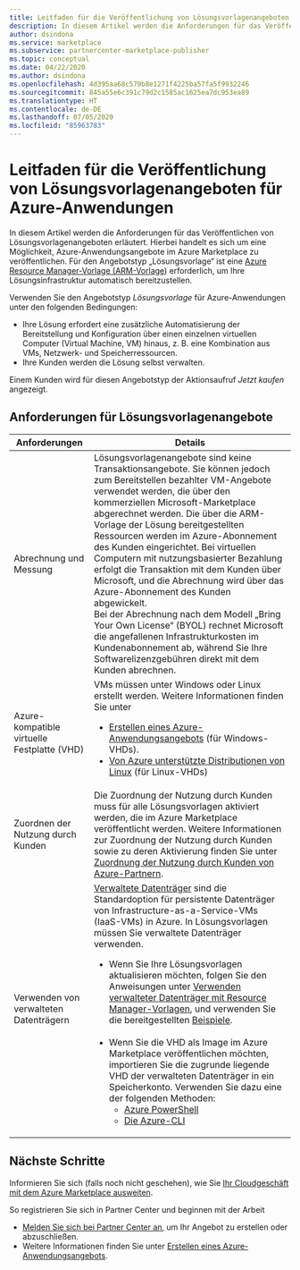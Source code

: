 ```yaml
---
title: Leitfaden für die Veröffentlichung von Lösungsvorlagenangeboten für Azure-Anwendungen – Azure Marketplace
description: In diesem Artikel werden die Anforderungen für das Veröffentlichen von Lösungsvorlagen im Azure Marketplace beschrieben.
author: dsindona
ms.service: marketplace
ms.subservice: partnercenter-marketplace-publisher
ms.topic: conceptual
ms.date: 04/22/2020
ms.author: dsindona
ms.openlocfilehash: 4d395aa68c579b8e1271f4225ba57fa5f9932246
ms.sourcegitcommit: 845a55e6c391c79d2c1585ac1625ea7dc953ea89
ms.translationtype: HT
ms.contentlocale: de-DE
ms.lasthandoff: 07/05/2020
ms.locfileid: "85963783"
---
```

# <a name="publishing-guide-for-azure-applications-solution-template-offers"></a>Leitfaden für die Veröffentlichung von Lösungsvorlagenangeboten für Azure-Anwendungen

In diesem Artikel werden die Anforderungen für das Veröffentlichen von Lösungsvorlagenangeboten erläutert. Hierbei handelt es sich um eine Möglichkeit, Azure-Anwendungsangebote im Azure Marketplace zu veröffentlichen. Für den Angebotstyp „Lösungsvorlage“ ist eine [Azure Resource Manager-Vorlage (ARM-Vorlage](../azure-resource-manager/templates/overview.md)) erforderlich, um Ihre Lösungsinfrastruktur automatisch bereitzustellen.

Verwenden Sie den Angebotstyp *Lösungsvorlage* für Azure-Anwendungen unter den folgenden Bedingungen:

- Ihre Lösung erfordert eine zusätzliche Automatisierung der Bereitstellung und Konfiguration über einen einzelnen virtuellen Computer (Virtual Machine, VM) hinaus, z. B. eine Kombination aus VMs, Netzwerk- und Speicherressourcen.
- Ihre Kunden werden die Lösung selbst verwalten.

Einem Kunden wird für diesen Angebotstyp der Aktionsaufruf *Jetzt kaufen* angezeigt.

## <a name="requirements-for-solution-template-offers"></a>Anforderungen für Lösungsvorlagenangebote

| **Anforderungen** | **Details**  |
| ---------------  | -----------  |
|Abrechnung und Messung    |  Lösungsvorlagenangebote sind keine Transaktionsangebote. Sie können jedoch zum Bereitstellen bezahlter VM-Angebote verwendet werden, die über den kommerziellen Microsoft-Marketplace abgerechnet werden. Die über die ARM-Vorlage der Lösung bereitgestellten Ressourcen werden im Azure-Abonnement des Kunden eingerichtet. Bei virtuellen Computern mit nutzungsbasierter Bezahlung erfolgt die Transaktion mit dem Kunden über Microsoft, und die Abrechnung wird über das Azure-Abonnement des Kunden abgewickelt.<br/> Bei der Abrechnung nach dem Modell „Bring Your Own License“ (BYOL) rechnet Microsoft die angefallenen Infrastrukturkosten im Kundenabonnement ab, während Sie Ihre Softwarelizenzgebühren direkt mit dem Kunden abrechnen.   |
|Azure-kompatible virtuelle Festplatte (VHD)  |   VMs müssen unter Windows oder Linux erstellt werden. Weitere Informationen finden Sie unter <ul> <li>[Erstellen eines Azure-Anwendungsangebots](./partner-center-portal/create-new-azure-apps-offer.md) (für Windows-VHDs).</li><li>[Von Azure unterstützte Distributionen von Linux](../virtual-machines/linux/endorsed-distros.md) (für Linux-VHDs)</li></ul> |
| Zuordnen der Nutzung durch Kunden | Die Zuordnung der Nutzung durch Kunden muss für alle Lösungsvorlagen aktiviert werden, die im Azure Marketplace veröffentlicht werden. Weitere Informationen zur Zuordnung der Nutzung durch Kunden sowie zu deren Aktivierung finden Sie unter [Zuordnung der Nutzung durch Kunden von Azure-Partnern](./azure-partner-customer-usage-attribution.md).  |
| Verwenden von verwalteten Datenträgern | [Verwaltete Datenträger](../virtual-machines/windows/managed-disks-overview.md) sind die Standardoption für persistente Datenträger von Infrastructure-as-a-Service-VMs (IaaS-VMs) in Azure. In Lösungsvorlagen müssen Sie verwaltete Datenträger verwenden. <ul><li>Wenn Sie Ihre Lösungsvorlagen aktualisieren möchten, folgen Sie den Anweisungen unter [Verwenden verwalteter Datenträger mit Resource Manager-Vorlagen](../virtual-machines/windows/using-managed-disks-template-deployments.md), und verwenden Sie die bereitgestellten [Beispiele](https://github.com/Azure/azure-quickstart-templates).<br><br> </li><li>Wenn Sie die VHD als Image im Azure Marketplace veröffentlichen möchten, importieren Sie die zugrunde liegende VHD der verwalteten Datenträger in ein Speicherkonto. Verwenden Sie dazu eine der folgenden Methoden:<ul><li>[Azure PowerShell](../virtual-machines/scripts/virtual-machines-windows-powershell-sample-copy-managed-disks-vhd.md) </li> <li> [Die Azure-CLI](../virtual-machines/scripts/virtual-machines-linux-cli-sample-copy-managed-disks-vhd.md) </li> </ul></ul> |

## <a name="next-steps"></a>Nächste Schritte

Informieren Sie sich (falls noch nicht geschehen), wie Sie [Ihr Cloudgeschäft mit dem Azure Marketplace ausweiten](https://azuremarketplace.microsoft.com/sell).

So registrieren Sie sich in Partner Center und beginnen mit der Arbeit

- [Melden Sie sich bei Partner Center an](https://partner.microsoft.com/dashboard/account/v3/enrollment/introduction/partnership), um Ihr Angebot zu erstellen oder abzuschließen.
- Weitere Informationen finden Sie unter [Erstellen eines Azure-Anwendungsangebots](./partner-center-portal/create-new-azure-apps-offer.md).
